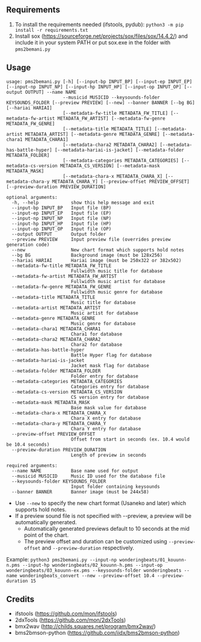 ## Requirements

1) To install the requirements needed (ifstools, pydub): `python3 -m pip install -r requirements.txt`
2) Install sox (https://sourceforge.net/projects/sox/files/sox/14.4.2/) and include it in your system PATH or put sox.exe in the folder with `pms2bemani.py`

## Usage
```
usage: pms2bemani.py [-h] [--input-bp INPUT_BP] [--input-ep INPUT_EP] [--input-np INPUT_NP] [--input-hp INPUT_HP] [--input-op INPUT_OP] [--output OUTPUT] --name NAME
                     --musicid MUSICID --keysounds-folder KEYSOUNDS_FOLDER [--preview PREVIEW] [--new] --banner BANNER [--bg BG] [--hariai HARIAI]
                     [--metadata-fw-title METADATA_FW_TITLE] [--metadata-fw-artist METADATA_FW_ARTIST] [--metadata-fw-genre METADATA_FW_GENRE]
                     [--metadata-title METADATA_TITLE] [--metadata-artist METADATA_ARTIST] [--metadata-genre METADATA_GENRE] [--metadata-chara1 METADATA_CHARA1]
                     [--metadata-chara2 METADATA_CHARA2] [--metadata-has-battle-hyper] [--metadata-hariai-is-jacket] [--metadata-folder METADATA_FOLDER]
                     [--metadata-categories METADATA_CATEGORIES] [--metadata-cs-version METADATA_CS_VERSION] [--metadata-mask METADATA_MASK]
                     [--metadata-chara-x METADATA_CHARA_X] [--metadata-chara-y METADATA_CHARA_Y] [--preview-offset PREVIEW_OFFSET] [--preview-duration PREVIEW_DURATION]

optional arguments:
  -h, --help            show this help message and exit
  --input-bp INPUT_BP   Input file (BP)
  --input-ep INPUT_EP   Input file (EP)
  --input-np INPUT_NP   Input file (NP)
  --input-hp INPUT_HP   Input file (HP)
  --input-op INPUT_OP   Input file (OP)
  --output OUTPUT       Output folder
  --preview PREVIEW     Input preview file (overrides preview generation code)
  --new                 New chart format which supports hold notes
  --bg BG               Background image (must be 128x256)
  --hariai HARIAI       Hariai image (must be 250x322 or 382x502)
  --metadata-fw-title METADATA_FW_TITLE
                        Fullwidth music title for database
  --metadata-fw-artist METADATA_FW_ARTIST
                        Fullwidth music artist for database
  --metadata-fw-genre METADATA_FW_GENRE
                        Fullwidth music genre for database
  --metadata-title METADATA_TITLE
                        Music title for database
  --metadata-artist METADATA_ARTIST
                        Music artist for database
  --metadata-genre METADATA_GENRE
                        Music genre for database
  --metadata-chara1 METADATA_CHARA1
                        Chara1 for database
  --metadata-chara2 METADATA_CHARA2
                        Chara2 for database
  --metadata-has-battle-hyper
                        Battle Hyper flag for database
  --metadata-hariai-is-jacket
                        Jacket mask flag for database
  --metadata-folder METADATA_FOLDER
                        Folder entry for database
  --metadata-categories METADATA_CATEGORIES
                        Categories entry for database
  --metadata-cs-version METADATA_CS_VERSION
                        CS version entry for database
  --metadata-mask METADATA_MASK
                        Base mask value for database
  --metadata-chara-x METADATA_CHARA_X
                        Chara X entry for database
  --metadata-chara-y METADATA_CHARA_Y
                        Chara Y entry for database
  --preview-offset PREVIEW_OFFSET
                        Offset from start in seconds (ex. 10.4 would be 10.4 seconds)
  --preview-duration PREVIEW_DURATION
                        Length of preview in seconds

required arguments:
  --name NAME           Base name used for output
  --musicid MUSICID     Music ID used for the database file
  --keysounds-folder KEYSOUNDS_FOLDER
                        Input folder containing keysounds
  --banner BANNER       Banner image (must be 244x58)
```

- Use `--new` to specify the new chart format (Usaneko and later) which supports hold notes.
- If a preview sound file is not specified with --preview, a preview will be automatically generated.
    - Automatically generated previews default to 10 seconds at the mid point of the chart.
    - The preview offset and duration can be customized using `--preview-offset` and `--preview-duration` respectively.

Example: `python3 pms2bemani.py --input-np wonderingbeats/01_kouunn-n.pms --input-hp wonderingbeats/02_kouunn-h.pms --input-op wonderingbeats/03_kouunn-ex.pms --keysounds-folder wonderingbeats --name wonderingbeats_convert --new --preview-offset 10.4 --preview-duration 15`

## Credits
- ifstools (https://github.com/mon/ifstools)
- 2dxTools (https://github.com/mon/2dxTools)
- bmx2wav (http://childs.squares.net/program/bmx2wav/)
- bms2bmson-python (https://github.com/iidx/bms2bmson-python)
